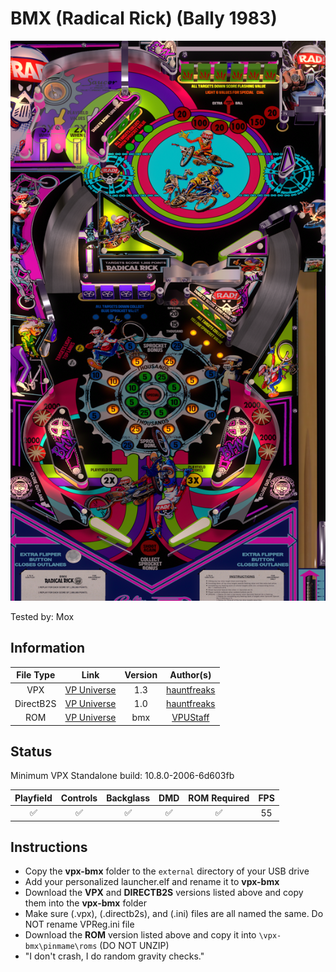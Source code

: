 # BMX (Radical Rick) (Bally 1983)

![Table Preview](../../images/vpx-bmx.png)

Tested by: Mox

## Information
| File Type | Link | Version | Author(s) | 
|:---------:|:----:|:-------:|:---------:|
| VPX | [VP Universe](https://vpuniverse.com/files/file/20599-bmx-bally-1983-radical-rick-dtfsvr/) | 1.3 | [hauntfreaks](https://vpuniverse.com/profile/5216-hauntfreaks/) |
| DirectB2S | [VP Universe](https://vpuniverse.com/files/file/20598-bmx-bally-1983-radical-rick-b2s/) | 1.0 | [hauntfreaks](https://vpuniverse.com/profile/5216-hauntfreaks/) |
| ROM | [VP Universe](https://vpuniverse.com/files/file/1059-bmx-bally-1982/) | bmx | [VPUStaff](https://vpuniverse.com/profile/50-vpustaff/) |

## Status 
Minimum VPX Standalone build: 10.8.0-2006-6d603fb

| Playfield | Controls | Backglass | DMD | ROM Required | FPS | 
|:---------:|:--------:|:---------:|:---:|:------------:|:---:|
| :white_check_mark: | :white_check_mark: | :white_check_mark: | :white_check_mark: | :white_check_mark: | 55 |

## Instructions
- Copy the **vpx-bmx** folder to the `external` directory of your USB drive
- Add your personalized launcher.elf and rename it to **vpx-bmx**
- Download the **VPX** and **DIRECTB2S** versions listed above and copy them into the **vpx-bmx** folder
- Make sure (.vpx), (.directb2s), and (.ini) files are all named the same. Do NOT rename VPReg.ini file
- Download the **ROM** version listed above and copy it into `\vpx-bmx\pinmame\roms` (DO NOT UNZIP)
- "I don't crash, I do random gravity checks."

